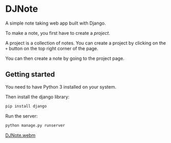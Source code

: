 # DJNote

A simple note taking web app built with Django.

To make a note, you first have to create a *project*.

A project is a collection of notes. You can create a project by clicking on the `+` button on the top right corner of the page.

You can then create a note by going to the project page.

## Getting started

You need to have Python 3 installed on your system.

Then install the django library:

```bash
pip install django
```

Run the server:

```bash
python manage.py runserver
```
[DJNote.webm](https://user-images.githubusercontent.com/84588948/208628190-ddb967c7-8010-45df-8486-3297ac0ff94e.webm)
